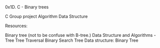 0x1D. C - Binary trees

C	Group project	Algorithm	Data Structure

Resources:

Binary tree (not to be confuse with B-tree.)
Data Structure and Algorithms - Tree
Tree Traversal
Binary Search Tree
Data structure: Binary Tree
